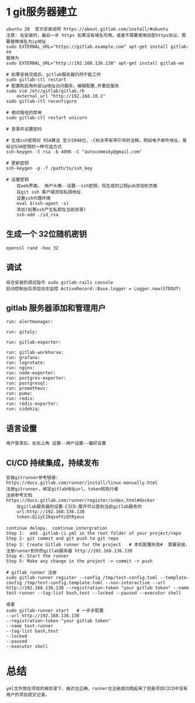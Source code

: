 # 1 git服务器建立
	ubuntu 20  官方安装说明 https://about.gitlab.com/install/#ubuntu
	注意: 在安装时，最后一步 https 如果没有域名可用，或者不需要使用加密https协议，需要替换域名为ip地址
	sudo EXTERNAL_URL="https://gitlab.example.com" apt-get install gitlab-ee
	替换为
	sudo EXTERNAL_URL="http://192.168.136.130" apt-get install gitlab-ee

	# 如果安装完成后，gitlab服务器仍然不能工作
	sudo gitlab-ctl restart
	# 配置和启用外部ip地址访问服务，编辑配置,并重启服务
	sudo vim /etc/gitlab/gitlab.rb
		external_url "http://192.168.10.1"
	sudo gitlab-ctl reconfigure 

	# 相对路径的禁用
	sudo gitlab-ctl restart unicorn

	# 登录并设置密码

	# 生成ssh密钥对 RSA算法 至少2048位，-C标志带有带引号的注释，例如电子邮件地址，是标记SSH密钥的一种可选方式
	ssh-keygen -t rsa -b 4096 -C "autocommsky@gmail.com"

	# 更新密钥
	ssh-keygen -p -f /path/to/ssh_key

	# 设置密钥
		在web界面。 用户头像--设置--ssh密钥，将生成的公钥pub添加到页面
		在git ssh 客户端添加私钥地址
		设置ssh代理环境
		eval $(ssh-agent -s)
		添加(如果ssh产生私钥在当前目录)
		ssh-add ./id_rsa
## 生成一个 32位随机密钥
	
	openssl rand -hex 32
	
## 调试
	综合安装的调试指令 sudo gitlab-rails console
	启动控制台后添加日志监控 ActiveRecord::Base.logger = Logger.new(STDOUT)
## gitlab 服务器添加和管理用户
	run: alertmanager:

	run: gitaly: 

	run: gitlab-exporter: 

	run: gitlab-workhorse:
	run: grafana: 
	run: logrotate: 
	run: nginx: 
	run: node-exporter: 
	run: postgres-exporter: 
	run: postgresql: 
	run: prometheus: 
	run: puma: 
	run: redis:
	run: redis-exporter: 
	run: sidekiq: 


## 语言设置
	用户登录后，在右上角 设置--用户设置--偏好设置

## CI/CD 持续集成，持续发布
	安装gitrunner参考链接:	
	https://docs.gitlab.com/runner/install/linux-manually.html
	注册gitrunner，绑定gitlab地址url，token和执行者
	注册参考文档
	https://docs.gitlab.com/runner/register/index.html#docker
		在gitlab服务器的设置-CICD-展开可以查到当前gitlab服务的
		url:http://192.168.136.130
		token:Qi1yC28qsoFVzQtRyaus

	continue delopy， comtinue intergration
	Step 1:  add .gitlab-ci.yml in the root folder of your project/repo
	Step 2: git commit and git push to git repo
	Step 3: Create Gitlab runner for the project   # 本机配置失败#  需要安装，注册runner到你的gitlab服务器 http://192.168.136.130
	Step 4: Start the runner
	Step 5: Make any change in the project -> commit -> push

	# gitlab runner 注册
	sudo gitlab-runner register --config /tmp/test-config.toml --template-config /tmp/test-config.template.toml --non-interactive --url http://192.168.136.130 --registration-token "your gitlab token" --name test-runner --tag-list bash,test --locked --paused --executor shell

	或者
	sudo gitlab-runner start   # 一步步配置
	--url http://192.168.136.130 
	--registration-token "your gitlab token" 
	--name test-runner 
	--tag-list bash,test 
	--locked 
	--paused 
	--executor shell

# 总结

	yml文件放在项目的根目录下，格式也正确，runner也注册成功跑起来了但是项目CICD中没有用户的项目提交记录。
 